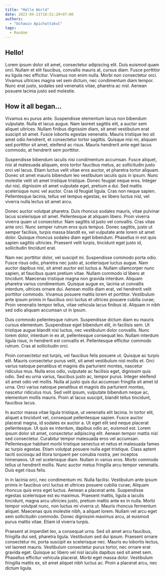 ```yaml
---
title: "Hello World"
date: 2023-04-21T16:51:20+07:00
authors:
  - "Ochawin Apichattakul"
tags:
  - Random
---
```


## Hello!

Lorem ipsum dolor sit amet, consectetur adipiscing elit. Duis euismod quam orci. Nullam et elit faucibus, convallis mauris at, cursus diam. Fusce porttitor eu ligula nec efficitur. Vivamus non enim nulla. Morbi non consectetur orci. Vivamus ultricies magna vel sem dictum, nec condimentum diam tempor. Nunc erat justo, sodales sed venenatis vitae, pharetra ac nisl. Aenean posuere lacinia justo sed molestie.

## How it all began...

Vivamus eu purus ante. Suspendisse elementum lacus non bibendum vulputate. Nulla et lacus augue. Nam laoreet sagittis elit, a auctor sem aliquet ultrices. Nullam finibus dignissim diam, sit amet vestibulum erat suscipit sit amet. Fusce lobortis egestas venenatis. Mauris tristique leo sit amet odio hendrerit, et consectetur tortor sagittis. Quisque nisi mi, aliquam sed porttitor sit amet, eleifend ac risus. Mauris hendrerit ante eget lacus commodo, at hendrerit sem porttitor.

Suspendisse bibendum iaculis nisi condimentum accumsan. Fusce aliquet, nisi at malesuada aliquam, eros tortor faucibus metus, ac sollicitudin justo orci vel lacus. Etiam luctus velit vitae eros auctor, et pharetra tortor aliquam. Donec sit amet mauris bibendum leo vestibulum iaculis quis in ipsum. Nunc molestie velit sit amet tristique tristique. Donec feugiat neque eros. Integer dui nisl, dignissim sit amet vulputate eget, pretium a dui. Sed mattis scelerisque nunc vel auctor. Cras id feugiat ligula. Cras non neque sapien. Pellentesque lacinia, tellus vel tempus egestas, ex libero luctus nisl, vel viverra nulla lectus sit amet arcu.

Donec auctor volutpat pharetra. Duis rhoncus sodales mauris, vitae pulvinar lacus scelerisque sit amet. Pellentesque at aliquam libero. Proin viverra viverra quam ut consectetur. Nam sagittis id justo vel convallis. Cras vitae ante orci. Nunc semper rutrum eros quis tempus. Donec sagittis, justo ut semper facilisis, turpis massa blandit ex, vel vulputate ante lorem sit amet dolor. Quisque rhoncus sodales diam eget bibendum. Phasellus in est quis sapien sagittis ultricies. Praesent velit turpis, tincidunt eget justo id, sollicitudin tincidunt erat.

Nam nec porttitor dolor, vel suscipit mi. Suspendisse commodo porta odio. Fusce risus odio, pharetra nec justo at, scelerisque luctus augue. Nam auctor dapibus nisl, sit amet auctor est luctus a. Nullam ullamcorper nunc sapien, at faucibus quam pretium vitae. Nullam commodo id libero at tincidunt. Maecenas tristique magna non gravida interdum. Aliquam pharetra varius condimentum. Quisque augue ex, lacinia ut convallis interdum, ultrices ornare dui. Aenean mollis diam erat, vel hendrerit velit porttitor commodo. Vivamus posuere mattis lorem et porttitor. Vestibulum ante ipsum primis in faucibus orci luctus et ultrices posuere cubilia curae; Proin venenatis tempor tellus, vitae vehicula lacus finibus id. Aliquam in nibh sed odio aliquam accumsan ut in ipsum.

Duis commodo pellentesque rutrum. Suspendisse dictum diam eu mauris cursus elementum. Suspendisse eget bibendum elit, in facilisis sem. Ut tristique augue blandit nisi luctus, nec vestibulum dolor convallis. Nunc lorem dolor, interdum in ex at, pellentesque consequat leo. Nullam interdum ligula risus, in hendrerit est convallis et. Pellentesque efficitur commodo rutrum. Cras at sollicitudin orci.

Proin consectetur est turpis, vel faucibus felis posuere ut. Quisque ac turpis elit. Mauris consectetur purus velit, sit amet vestibulum nisl mollis et. Orci varius natoque penatibus et magnis dis parturient montes, nascetur ridiculus mus. Nulla eros odio, vulputate ac facilisis eget, dignissim quis odio. Sed eu urna varius, faucibus justo ac, tempor purus. Integer eleifend sit amet odio vel mollis. Nulla at justo quis dui accumsan fringilla sit amet id urna. Orci varius natoque penatibus et magnis dis parturient montes, nascetur ridiculus mus. Sed velit ipsum, vulputate bibendum neque ac, elementum mollis mauris. Proin at lacus suscipit, blandit tellus tincidunt, faucibus lacus.

In auctor massa vitae ligula tristique, ut venenatis elit lacinia. In tortor elit, aliquet a tincidunt vel, consequat pellentesque sapien. Fusce auctor placerat magna, id sodales ex auctor a. Ut eget elit sed neque placerat pellentesque. Ut quis ex interdum, dapibus odio ac, euismod est. Lorem ipsum dolor sit amet, consectetur adipiscing elit. Aenean tempor mattis nisl sed consectetur. Curabitur tempor malesuada eros vel accumsan. Pellentesque habitant morbi tristique senectus et netus et malesuada fames ac turpis egestas. Etiam volutpat posuere nulla eget tristique. Class aptent taciti sociosqu ad litora torquent per conubia nostra, per inceptos himenaeos. Ut vel scelerisque diam. Nullam in varius eros. Morbi commodo tellus ut hendrerit mollis. Nunc auctor metus fringilla arcu tempor venenatis. Duis eget risus felis.

In in lacinia orci, nec condimentum mi. Nulla facilisi. Vestibulum ante ipsum primis in faucibus orci luctus et ultrices posuere cubilia curae; Aliquam rhoncus quis eros eget luctus. Aenean a placerat ante. Suspendisse egestas scelerisque est eu maximus. Praesent mattis, ligula a iaculis tincidunt, magna arcu ultricies justo, pretium mattis ante ex in nulla. Morbi tempor volutpat nunc, non luctus mi viverra ut. Mauris rhoncus fermentum aliquet. Maecenas quis molestie nibh, a aliquet lorem. Nullam vel arcu eget sem sollicitudin commodo. Donec dignissim maximus arcu, at euismod purus mattis vitae. Etiam id viverra turpis.

Praesent at imperdiet leo, a consequat urna. Sed sit amet arcu faucibus, fringilla dui sed, pharetra ligula. Vestibulum sed dui ipsum. Praesent ornare consectetur mi, porta suscipit ex scelerisque nec. Mauris eu lobortis lectus, vel laoreet mauris. Vestibulum consectetur purus tortor, nec ornare erat gravida eget. Quisque ac libero vel nisl iaculis dapibus sed sit amet sem. Phasellus efficitur vehicula placerat. Morbi eget massa dolor. Vestibulum fringilla mattis ex, sit amet aliquet nibh luctus ac. Proin a placerat arcu, nec dictum ligula.
